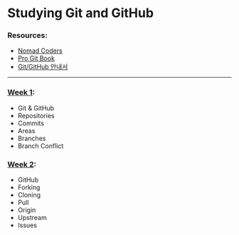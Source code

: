 # Studying Git and GitHub

### Resources:

- [Nomad Coders](https://nomadcoders.co/git-for-beginners/lobby)
- [Pro Git Book](https://git-scm.com/book/en/v2)
- [Git/GitHub 안내서](https://subicura.com/git/)

---

### [Week 1](https://github.com/yewonyoana/git-study/blob/4bb19230dc53ac534499570417a19cdf75fc5c52/week_one.md):

- Git & GitHub
- Repositories
- Commits
- Areas
- Branches
- Branch Conflict

### [Week 2](https://github.com/yewonyoana/git-study/blob/4bb19230dc53ac534499570417a19cdf75fc5c52/week_two.md):

- GitHub
- Forking
- Cloning
- Pull
- Origin
- Upstream
- Issues
